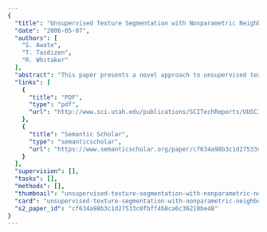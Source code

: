 ```yaml
---
{
  "title": "Unsupervised Texture Segmentation with Nonparametric Neighborhood Statistics",
  "date": "2006-05-07",
  "authors": [
    "S. Awate",
    "T. Tasdizen",
    "R. Whitaker"
  ],
  "abstract": "This paper presents a novel approach to unsupervised texture segmentation that relies on a very general nonparametric statistical model of image neighborhoods. The method models image neighborhoods directly, without the construction of intermediate features. It does not rely on using specific descriptors that work for certain kinds of textures, but is rather based on a more generic approach that tries to adaptively capture the core properties of textures. It exploits the fundamental description of textures as images derived from stationary random fields and models the associated higher-order statistics nonparametrically. This general formulation enables the method to easily adapt to various kinds of textures. The method minimizes an entropy-based metric on the probability density functions of image neighborhoods to give an optimal segmentation. The entropy minimization drives a very fast level-set scheme that uses threshold dynamics, which allows for a very rapid evolution towards the optimal segmentation during the initial iterations. The method does not rely on a training stage and, hence, is unsupervised. It automatically tunes its important internal parameters based on the information content of the data. The method generalizes in a straightforward manner from the two-region case to an arbitrary number of regions and incorporates an efficient multi-phase level-set framework. This paper presents numerous results, for both the two-texture and multiple-texture cases, using synthetic and real images that include electron-microscopy images.",
  "links": [
    {
      "title": "PDF",
      "type": "pdf",
      "url": "http://www.sci.utah.edu/publications/SCITechReports/UUSCI-2006-011.pdf"
    },
    {
      "title": "Semantic Scholar",
      "type": "semanticscholar",
      "url": "https://www.semanticscholar.org/paper/cf634a98b3c1d27533c0fbff4b8ca6c36210be48"
    }
  ],
  "supervision": [],
  "tasks": [],
  "methods": [],
  "thumbnail": "unsupervised-texture-segmentation-with-nonparametric-neighborhood-statistics-thumb.jpg",
  "card": "unsupervised-texture-segmentation-with-nonparametric-neighborhood-statistics-card.jpg",
  "s2_paper_id": "cf634a98b3c1d27533c0fbff4b8ca6c36210be48"
}
---
```


